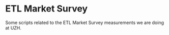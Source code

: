 # ETL Market Survey

Some scripts related to the ETL Market Survey measurements we are doing at UZH.
